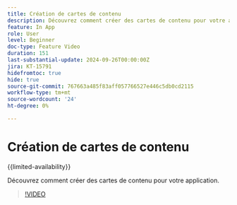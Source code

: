 ```yaml
---
title: Création de cartes de contenu
description: Découvrez comment créer des cartes de contenu pour votre application.
feature: In App
role: User
level: Beginner
doc-type: Feature Video
duration: 151
last-substantial-update: 2024-09-26T00:00:00Z
jira: KT-15791
hidefromtoc: true
hide: true
source-git-commit: 767663a485f83aff057766527e446c5db0cd2115
workflow-type: tm+mt
source-wordcount: '24'
ht-degree: 0%

---
```



# Création de cartes de contenu

{{limited-availability}}

Découvrez comment créer des cartes de contenu pour votre application.

>[!VIDEO](https://video.tv.adobe.com/v/3434783/?learn=on)

